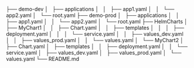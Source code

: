 ├── demo-dev
│   ├── applications
│   │   ├── app1.yaml
│   │   └── app2.yaml
│   └── root.yaml
├── demo-prod
│   ├── applications
│   │   ├── app1.yaml
│   │   └── app2.yaml
│   └── root.yaml
├── HelmCharts
│   ├── MyChart1
│   │   ├── Chart.yaml
│   │   ├── templates
│   │   │   ├── deployment.yaml
│   │   │   └── service.yaml
│   │   ├── values_dev.yaml
│   │   ├── values_prod.yaml
│   │   └── values.yaml
│   └── MyChart2
│       ├── Chart.yaml
│       ├── templates
│       │   ├── deployment.yaml
│       │   └── service.yaml
│       ├── values_dev.yaml
│       ├── values_prod.yaml
│       └── values.yaml
└── README.md
